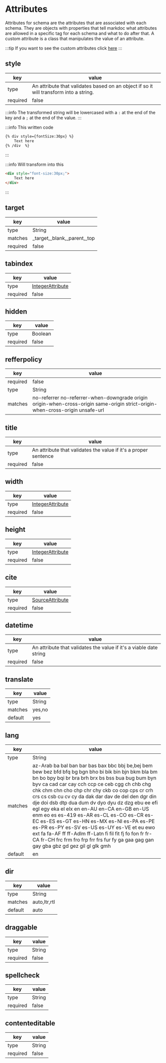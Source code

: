
[IntegerAttribute]: /attributes/custom#integerattribute
[SourceAttribute]: /attributes/custom#sourceattribute

# Attributes

Attributes for schema are the attributes that are associated with each
schema. They are objects with properties that tell markdoc what attributes
are allowed in a specific tag for each schema and what to do after that.
A custom attribute is a class that manipulates the value of an attribute.

:::tip
 If you want to see the custom attributes click [here](/attributes/custom)
:::

## style

| key      | value                                                                                 |
| -------- | ------------------------------------------------------------------------------------- |
| type     | An attribute that validates based on an object if so it will transform into a string. |
| required | false                                                                                 |

:::info
 The transformed string will be lowercased with a `:` at the end of the key
 and a `;` at the end of the value.
:::

:::info This written code

```md
{% div style={fontSize:30px} %}
    Text here
{% /div  %}

```

:::

:::info Will transform into this

```html
<div style="font-size:30px;">
    Text here
</div>
```

:::

## target

| key      | value                       |
| -------- | --------------------------- |
| type     | String                      |
| matches  | _target,_blank,_parent,_top |
| required | false                       |

## tabindex

| key      | value                                |
| -------- | ------------------------------------ |
| type     | [IntegerAttribute][IntegerAttribute] |
| required | false                                |

## hidden

| key      | value   |
| -------- | ------- |
| type     | Boolean |
| required | false   |

## refferpolicy

| key      | value                                                                                                                         |
| -------- | ----------------------------------------------------------------------------------------------------------------------------- |
| required | false                                                                                                                         |
| type     | String                                                                                                                        |
| matches  | no-referrer no-referrer-when-downgrade origin origin-when-cross-origin same-origin strict-origin-when-cross-origin unsafe-url |

## title

| key      | value                                                           |
| -------- | --------------------------------------------------------------- |
| type     | An attribute that validates the value if it's a proper sentence |
| required | false                                                           |

## width

| key      | value                                |
| -------- | ------------------------------------ |
| type     | [IntegerAttribute][IntegerAttribute] |
| required | false                                |

## height

| key      | value                                |
| -------- | ------------------------------------ |
| type     | [IntegerAttribute][IntegerAttribute] |
| required | false                                |

## cite

| key      | value                              |
| -------- | ---------------------------------- |
| type     | [SourceAttribute][SourceAttribute] |
| required | false                              |

## datetime

| key      | value                                                              |
| -------- | ------------------------------------------------------------------ |
| type     | An attribute that validates the value if it's a viable date string |
| required | false                                                              |

## translate

| key     | value  |
| ------- | ------ |
| type    | String |
| matches | yes,no |
| default | yes    |

## lang

<!-- ! This formatting was created by VS Code leave it so that the table is created on the screen -->
| key     | value                                                                                                                                                                                                                                                                                                                                                                                                                                                                                                                                                                                                                                                                                                                                                                                                     |
| ------- | --------------------------------------------------------------------------------------------------------------------------------------------------------------------------------------------------------------------------------------------------------------------------------------------------------------------------------------------------------------------------------------------------------------------------------------------------------------------------------------------------------------------------------------------------------------------------------------------------------------------------------------------------------------------------------------------------------------------------------------------------------------------------------------------------------- |
| type    | String                                                                                                                                                                                                                                                                                                                                                                                                                                                                                                                                                                                                                                                                                                                                                                                                    |
| matches | az-Arab ba bal ban bar bas bax bbc bbj be,bej bem bew bez bfd bfq bg  bgn bho bi  bik bin bjn bkm bla bm  bn  bo  bpy bqi br  bra brh brx bs  bss bua bug bum byn byv ca  cad car cay cch ccp ce  ceb cgg ch  chb chg chk chm chn cho chp chr chy ckb co  cop cps cr  crh crs cs  csb cu  cv  cy  da  dak dar dav de  del den dgr din dje doi dsb dtp dua dum dv  dyo dyu dz  dzg ebu ee  efi egl egy eka el  elx en  en-AU   en-CA   en-GB   en-US   enm eo  es  es-419  es-AR   es-CL   es-CO   es-CR   es-EC   es-ES   es-GT   es-HN   es-MX   es-NI   es-PA   es-PE   es-PR   es-PY   es-SV   es-US   es-UY   es-VE   et  eu  ewo ext fa  fa-AF   ff  ff-Adlm ff-Latn fi  fil fit fj  fo  fon fr  fr-CA   fr-CH   frc frm fro frp frr frs fur fy  ga  gaa gag gan gay gba gbz gd  gez gil gl  glk gmh |
| default | en                                                                                                                                                                                                                                                                                                                                                                                                                                                                                                                                                                                                                                                                                                                                                                                                        |
<!-- ! -->

## dir

| key     | value        |
| ------- | ------------ |
| type    | String       |
| matches | auto,ltr,rtl |
| default | auto         |

## draggable

| key      | value  |
| -------- | ------ |
| type     | String |
| required | false  |

## spellcheck

| key      | value  |
| -------- | ------ |
| type     | String |
| required | false  |

## contenteditable

| key      | value  |
| -------- | ------ |
| type     | String |
| required | false  |
